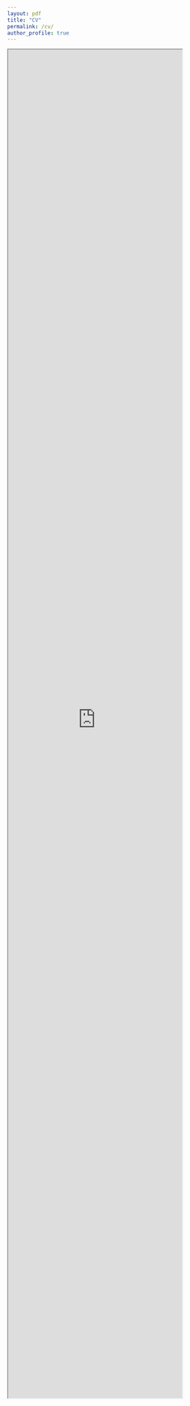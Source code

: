 ```yaml
---
layout: pdf
title: "CV"
permalink: /cv/
author_profile: true
---
```


<iframe src="https://drive.google.com/file/d/1B6NAC6Zp5T1TbwxRGx9EEZDcUcRk8N6U/view?usp=sharing/preview" width="80%" height="80%"></iframe>